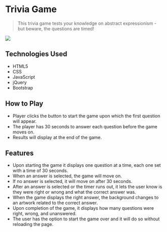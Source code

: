 # Trivia Game
> This trivia game tests your knowledge on abstract expressionism - but beware, the questions are timed!

![](header.png)

## Technologies Used

- HTML5
- CSS
- JavaScript
- jQuery
- Bootstrap

## How to Play

- Player clicks the button to start the game upon which the first question will appear.
- The player has 30 seconds to answer each question before the game moves on.
- Results will display at the end of the game.

## Features

- Upon starting the game it displays one question at a time, each one set with a time of 30 seconds.
- When an answer is selected, the game will move on.
- If no answer is selected, it will move on after 30 seconds.
- After an answer is selected or the timer runs out, it lets the user know is they were right or wrong and what the correct answer was. 
- When the game displays the right answer, the background changes to an artwork related to the correct answer.
- Upon completion of the game, it displays how many questions were right, wrong, and unanswered.
- The user has the option to start the game over and it will do so without reloading the page.
